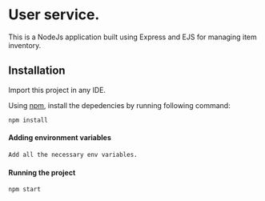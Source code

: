 # User service.

This is a NodeJs application built using Express and EJS for managing item inventory.


## Installation

Import this project in any IDE.

Using [npm](https://www.npmjs.com/), install the depedencies by running following command:

```
npm install 
```

#### Adding environment variables
```
Add all the necessary env variables.
```

#### Running the project
```
npm start
```
